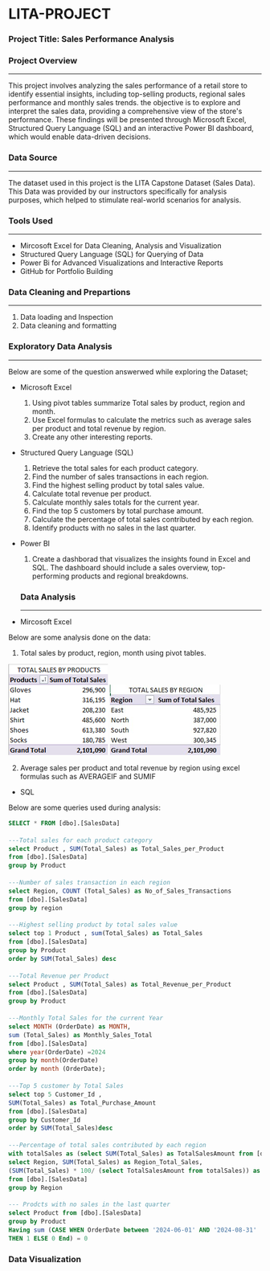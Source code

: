 # LITA-PROJECT

### Project Title: Sales Performance Analysis

### Project Overview
---
This project involves analyzing the sales performance of a retail store to identify essential insights, including top-selling products, regional sales performance and monthly sales trends. the objective is to explore and interpret the sales data, providing a comprehensive view of the store's performance. These findings will be presented through Microsoft Excel, Structured Query Language (SQL) and an interactive Power BI dashboard, which would enable data-driven decisions. 

### Data Source
---
The dataset used in this project is the LITA Capstone Dataset (Sales Data). This Data was provided by our instructors specifically for analysis purposes, which helped to stimulate real-world scenarios for analysis.

### Tools Used
---
- Mircosoft Excel for Data Cleaning, Analysis and Visualization
- Structured Query Language (SQL) for Querying of Data
- Power Bi for Advanced Visualizations and Interactive Reports
- GitHub for Portfolio Building

 ### Data Cleaning and Prepartions
 ---
 1. Data loading and Inspection
 2. Data cleaning and formatting

  ### Exploratory Data Analysis
  ---
  Below are some of the question answerwed while exploring the Dataset;
- Microsoft Excel
    1. Using pivot tables summarize Total sales by product, region and month.
    2. Use Excel formulas to calculate the metrics such as average sales per product and total revenue by region.
    3. Create any other interesting reports.

- Structured Query Language (SQL)
   1. Retrieve the total sales for each product category.
   2. Find the number of sales transactions in each region.
   3. Find the highest selling product by total sales value.
   4. Calculate total revenue per product.
   5. Calculate monthly sales totals for the current year.
   6. Find the top 5 customers by total purchase amount.
   7. Calculate the percentage of total sales contributed by each region.
   8. Identify products with no sales in the last quarter.

- Power BI
  1. Create a dashborad that visualizes the insights found in Excel and SQL. The dashboard should include a sales overview, top-performing products and regional breakdowns.
 
  ### Data Analysis
  ---
 - Mircosoft Excel
  
 Below are some analysis done on the data:
1. Total sales by product, region, month using pivot tables.

  ![Total Sales by Product](<Total sales by product.png>)
  ![Total Sales by region](<Total sales by region.jpg>)

2. Average sales per product and total revenue by region using excel formulas such as AVERAGEIF and SUMIF
   
  - SQL

 Below are some queries used during analysis: 
```SQL
SELECT * FROM [dbo].[SalesData]

---Total sales for each product category 
select Product , SUM(Total_Sales) as Total_Sales_per_Product
from [dbo].[SalesData]
group by Product

---Number of sales transaction in each region
select Region, COUNT (Total_Sales) as No_of_Sales_Transactions
from [dbo].[SalesData]
group by region

---Highest selling product by total sales value
select top 1 Product , sum(Total_Sales) as Total_Sales
from [dbo].[SalesData]
group by Product
order by SUM(Total_Sales) desc

---Total Revenue per Product
select Product , SUM(Total_Sales) as Total_Revenue_per_Product
from [dbo].[SalesData]
group by Product

---Monthly Total Sales for the current Year
select MONTH (OrderDate) as MONTH,
sum (Total_Sales) as Monthly_Sales_Total
from [dbo].[SalesData]
where year(OrderDate) =2024
group by month(OrderDate)
order by month (OrderDate);

---Top 5 customer by Total Sales
select top 5 Customer_Id , 
SUM(Total_Sales) as Total_Purchase_Amount
from [dbo].[SalesData]
group by Customer_Id
order by SUM(Total_Sales)desc

---Percentage of total sales contributed by each region
with totalSales as (select SUM(Total_Sales) as TotalSalesAmount from [dbo].[SalesData])
select Region, SUM(Total_Sales) as Region_Total_Sales,
(SUM(Total_Sales) * 100/ (select TotalSalesAmount from totalSales)) as Percentage_of_Total_Sales
from [dbo].[SalesData]
group by Region

--- Prodcts with no sales in the last quarter
select Product from [dbo].[SalesData]
group by Product
Having sum (CASE WHEN OrderDate between '2024-06-01' AND '2024-08-31'
THEN 1 ELSE 0 End) = 0
```

### Data Visualization

  

  
   
